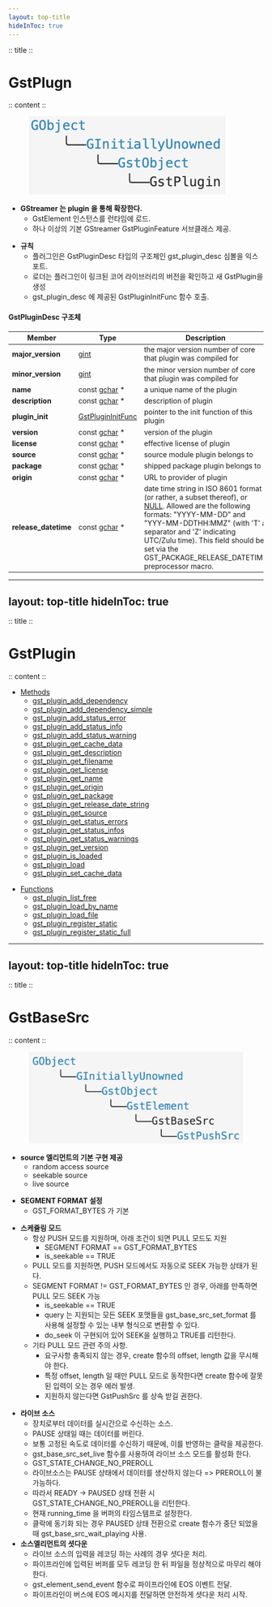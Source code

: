 ```yaml
---
layout: top-title
hideInToc: true
---
```

:: title ::
# GstPlugn

:: content ::
<div class="flex flex-wrap text-xs ns-c-tight">
<div class="w-1/4">
<figure class="text-center">
  <div class="w-full mx-auto">
    <img 
      src="./assets/09-plugin_api-00.png"
      class="w-auto h-20 max-h-[75vh] object-contain mx-auto block shadow-md rounded-lg" 
    />
  </div>
</figure>
</div>
</div>

<div class="ns-c-tight text-xs mt-1">
<div class="text-xs ns-c-tight flex flex-wrap">

<div class="w-1/2">

- **GStreamer 는 plugin 을 통해 확장한다.**
    - GstElement 인스턴스를 런타임에 로드.
    - 하나 이상의 기본 GStreamer GstPluginFeature 서브클래스 제공.
</div>
<div class="w-1/2">

- **규칙**
    - 플러그인은 GstPluginDesc 타입의 구조체인 gst_plugin_desc 심볼을 익스포트.
    - 로더는 플러그인이 링크된 코어 라이브러리의 버전을 확인하고 새 GstPlugin을 생성
    - gst_plugin_desc 에 제공된 GstPluginInitFunc 함수 호출.
</div>
</div>

<div class="text-xs mt-1">

#### GstPluginDesc 구조체
<div class="custom-table-xxs">

| Member | Type | Description |
|--------|------|-------------|
| **major_version** | [gint](https://docs.gtk.org/glib/types.html#gint) | the major version number of core that plugin was compiled for |
| **minor_version** | [gint](https://docs.gtk.org/glib/types.html#gint) | the minor version number of core that plugin was compiled for |
| **name** | const [gchar](https://docs.gtk.org/glib/types.html#gchar) * | a unique name of the plugin |
| **description** | const [gchar](https://docs.gtk.org/glib/types.html#gchar) * | description of plugin |
| **plugin_init** | [GstPluginInitFunc](https://gstreamer.freedesktop.org/documentation/gstreamer/gstplugin.html#GstPluginInitFunc) | pointer to the init function of this plugin |
| **version** | const [gchar](https://docs.gtk.org/glib/types.html#gchar) * | version of the plugin |
| **license** | const [gchar](https://docs.gtk.org/glib/types.html#gchar) * | effective license of plugin |
| **source** | const [gchar](https://docs.gtk.org/glib/types.html#gchar) * | source module plugin belongs to |
| **package** | const [gchar](https://docs.gtk.org/glib/types.html#gchar) * | shipped package plugin belongs to |
| **origin** | const [gchar](https://docs.gtk.org/glib/types.html#gchar) * | URL to provider of plugin |
| **release_datetime** | const [gchar](https://docs.gtk.org/glib/types.html#gchar) * | date time string in ISO 8601 format (or rather, a subset thereof), or [NULL](https://web.mit.edu/barnowl/share/gtk-doc/html/glib/glib-Standard-Macros.html#NULL:CAPS). Allowed are the following formats: "YYYY-MM-DD" and "YYY-MM-DDTHH:MMZ" (with 'T' a separator and 'Z' indicating UTC/Zulu time). This field should be set via the GST_PACKAGE_RELEASE_DATETIME preprocessor macro. |

</div>

</div>
</div>

---
layout: top-title
hideInToc: true
---
:: title ::
# GstPlugin

:: content ::
<div class="flex flex-wrap text-xs ns-c-tight">
<div class="w-1/3">

- [Methods](https://gstreamer.freedesktop.org/documentation/gstreamer/gstplugin.html#methods)
    - [gst_plugin_add_dependency](https://gstreamer.freedesktop.org/documentation/gstreamer/gstplugin.html#gst_plugin_add_dependency)
    - [gst_plugin_add_dependency_simple](https://gstreamer.freedesktop.org/documentation/gstreamer/gstplugin.html#gst_plugin_add_dependency_simple)
    - [gst_plugin_add_status_error](https://gstreamer.freedesktop.org/documentation/gstreamer/gstplugin.html#gst_plugin_add_status_error)
    - [gst_plugin_add_status_info](https://gstreamer.freedesktop.org/documentation/gstreamer/gstplugin.html#gst_plugin_add_status_info)
    - [gst_plugin_add_status_warning](https://gstreamer.freedesktop.org/documentation/gstreamer/gstplugin.html#gst_plugin_add_status_warning)
    - [gst_plugin_get_cache_data](https://gstreamer.freedesktop.org/documentation/gstreamer/gstplugin.html#gst_plugin_get_cache_data)
    - [gst_plugin_get_description](https://gstreamer.freedesktop.org/documentation/gstreamer/gstplugin.html#gst_plugin_get_description)
    - [gst_plugin_get_filename](https://gstreamer.freedesktop.org/documentation/gstreamer/gstplugin.html#gst_plugin_get_filename)
    - [gst_plugin_get_license](https://gstreamer.freedesktop.org/documentation/gstreamer/gstplugin.html#gst_plugin_get_license)
    - [gst_plugin_get_name](https://gstreamer.freedesktop.org/documentation/gstreamer/gstplugin.html#gst_plugin_get_name)
    - [gst_plugin_get_origin](https://gstreamer.freedesktop.org/documentation/gstreamer/gstplugin.html#gst_plugin_get_origin)
    - [gst_plugin_get_package](https://gstreamer.freedesktop.org/documentation/gstreamer/gstplugin.html#gst_plugin_get_package)
    - [gst_plugin_get_release_date_string](https://gstreamer.freedesktop.org/documentation/gstreamer/gstplugin.html#gst_plugin_get_release_date_string)
    - [gst_plugin_get_source](https://gstreamer.freedesktop.org/documentation/gstreamer/gstplugin.html#gst_plugin_get_source)
    - [gst_plugin_get_status_errors](https://gstreamer.freedesktop.org/documentation/gstreamer/gstplugin.html#gst_plugin_get_status_errors)
    - [gst_plugin_get_status_infos](https://gstreamer.freedesktop.org/documentation/gstreamer/gstplugin.html#gst_plugin_get_status_infos)
    - [gst_plugin_get_status_warnings](https://gstreamer.freedesktop.org/documentation/gstreamer/gstplugin.html#gst_plugin_get_status_warnings)
    - [gst_plugin_get_version](https://gstreamer.freedesktop.org/documentation/gstreamer/gstplugin.html#gst_plugin_get_version)
    - [gst_plugin_is_loaded](https://gstreamer.freedesktop.org/documentation/gstreamer/gstplugin.html#gst_plugin_is_loaded)
    - [gst_plugin_load](https://gstreamer.freedesktop.org/documentation/gstreamer/gstplugin.html#gst_plugin_load)
    - [gst_plugin_set_cache_data](https://gstreamer.freedesktop.org/documentation/gstreamer/gstplugin.html#gst_plugin_set_cache_data)
</div>
<div class="w-1/3">

- [Functions](https://gstreamer.freedesktop.org/documentation/gstreamer/gstplugin.html#functions)
    - [gst_plugin_list_free](https://gstreamer.freedesktop.org/documentation/gstreamer/gstplugin.html#gst_plugin_list_free)
    - [gst_plugin_load_by_name](https://gstreamer.freedesktop.org/documentation/gstreamer/gstplugin.html#gst_plugin_load_by_name)
    - [gst_plugin_load_file](https://gstreamer.freedesktop.org/documentation/gstreamer/gstplugin.html#gst_plugin_load_file)
    - [gst_plugin_register_static](https://gstreamer.freedesktop.org/documentation/gstreamer/gstplugin.html#gst_plugin_register_static)
    - [gst_plugin_register_static_full](https://gstreamer.freedesktop.org/documentation/gstreamer/gstplugin.html#gst_plugin_register_static_full)
</div>
</div>

---
layout: top-title
hideInToc: true
---
:: title ::
# GstBaseSrc

:: content ::
<div class="flex flex-wrap text-xs ns-c-tight">
<div class="w-1/4">
<figure class="text-center">
  <div class="w-full mx-auto">
    <img 
      src="./assets/09-plugin_api-01.png"
      class="w-auto h-20 max-h-[75vh] object-contain mx-auto block shadow-md rounded-lg" 
    />
  </div>
</figure>
</div>
<div class="w-1/4">

- **source 엘리먼트의 기본 구현 제공**
    - random access source
    - seekable source
    - live source
</div>
<div class="w-1/4">

- **SEGMENT FORMAT 설정**
    - GST_FORMAT_BYTES 가 기본
</div>
</div>

<div class="ns-c-tight text-xs mt-1">
<div class="text-xs ns-c-tight flex flex-wrap">

<div class="w-1/2">

- **스케쥴링 모드**
    - 항상 PUSH 모드를 지원하며, 아래 조건이 되면 PULL 모드도 지원
        - SEGMENT FORMAT == GST_FORMAT_BYTES
        - is_seekable == TRUE
    - PULL 모드를 지원하면, PUSH 모드에서도 자동으로 SEEK 가능한 상태가 된다.
    - SEGMENT FORMAT != GST_FORMAT_BYTES 인 경우, 아래를 만족하면 PULL 모드 SEEK 가능
        - is_seekable == TRUE
        - query 는 지원되는 모든 SEEK 포맷들을 gst_base_src_set_format 를 사용해 설정할 수 있는 내부 형식으로 변환할 수 있다.
        - do_seek 이 구현되어 있어 SEEK을 실행하고 TRUE를 리턴한다.
    - 기타 PULL 모드 관련 주의 사항.
        - 요구사항 충족되지 않는 경우, create 함수의 offset, length 값을 무시해야 한다.
        - 특정 offset, length 일 때만 PULL 모드로 동작한다면 create 함수에 잘못된 입력이 오는 경우 에러 발생.
        - 지원하지 않는다면 GstPushSrc 를 상속 받길 권한다.
</div>
<div class="w-1/2">

- **라이브 소스**
    - 장치로부터 데이터를 실시간으로 수신하는 소스.
    - PAUSE 상태일 때는 데이터를 버린다.
    - 보통 고정된 속도로 데이터를 수신하기 때문에, 이를 반영하는 클락을 제공한다.
    - gst_base_src_set_live 함수를 사용하여 라이브 소스 모드를 활성화 한다.
    - GST_STATE_CHANGE_NO_PREROLL
    - 라이브소스는 PAUSE 상태에서 데이터를 생산하지 않는다 => PREROLL이 불가능하다.
    - 따라서 READY -> PAUSED 상태 전환 시 GST_STATE_CHANGE_NO_PREROLL을 리턴한다.
    - 현재 running_time 을 버퍼의 타임스템프로 설정한다.
    - 클락에 동기화 되는 경우 PAUSED 상태 전환으로 create 함수가 중단 되었을 때 gst_base_src_wait_playing 사용.
- **소스엘리먼트의 셧다운**
    - 라이브 소스의 입력을 레코딩 하는 사례의 경우 셧다운 처리.
    - 파이프라인에 입력된 버퍼를 모두 레코딩 한 뒤 파일을 정상적으로 마무리 해야한다.
    - gst_element_send_event 함수로 파이프라인에 EOS 이벤트 전달.
    - 파이프라인이 버스에 EOS 메시지를 전달하면 안전하게 셧다운 처리 시작.
</div>
</div>

</div>
